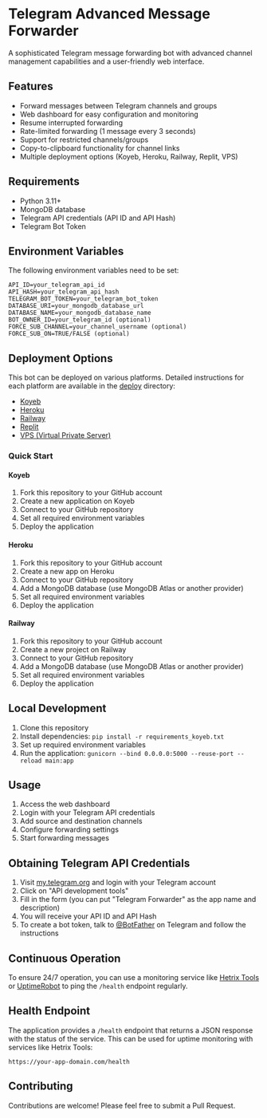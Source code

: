 # Telegram Advanced Message Forwarder

A sophisticated Telegram message forwarding bot with advanced channel management capabilities and a user-friendly web interface.

## Features

- Forward messages between Telegram channels and groups
- Web dashboard for easy configuration and monitoring
- Resume interrupted forwarding
- Rate-limited forwarding (1 message every 3 seconds)
- Support for restricted channels/groups
- Copy-to-clipboard functionality for channel links
- Multiple deployment options (Koyeb, Heroku, Railway, Replit, VPS)

## Requirements

- Python 3.11+
- MongoDB database
- Telegram API credentials (API ID and API Hash)
- Telegram Bot Token

## Environment Variables

The following environment variables need to be set:

```
API_ID=your_telegram_api_id
API_HASH=your_telegram_api_hash
TELEGRAM_BOT_TOKEN=your_telegram_bot_token
DATABASE_URI=your_mongodb_database_url
DATABASE_NAME=your_mongodb_database_name
BOT_OWNER_ID=your_telegram_id (optional)
FORCE_SUB_CHANNEL=your_channel_username (optional)
FORCE_SUB_ON=TRUE/FALSE (optional)
```

## Deployment Options

This bot can be deployed on various platforms. Detailed instructions for each platform are available in the [deploy](deploy) directory:

- [Koyeb](deploy/koyeb.md)
- [Heroku](deploy/heroku.md)
- [Railway](deploy/railway.md)
- [Replit](deploy/replit.md)
- [VPS (Virtual Private Server)](deploy/vps.md)

### Quick Start

#### Koyeb
1. Fork this repository to your GitHub account
2. Create a new application on Koyeb
3. Connect to your GitHub repository
4. Set all required environment variables
5. Deploy the application

#### Heroku
1. Fork this repository to your GitHub account
2. Create a new app on Heroku
3. Connect to your GitHub repository
4. Add a MongoDB database (use MongoDB Atlas or another provider)
5. Set all required environment variables
6. Deploy the application

#### Railway
1. Fork this repository to your GitHub account
2. Create a new project on Railway
3. Connect to your GitHub repository
4. Add a MongoDB database (use MongoDB Atlas or another provider)
5. Set all required environment variables
6. Deploy the application

## Local Development

1. Clone this repository
2. Install dependencies: `pip install -r requirements_koyeb.txt`
3. Set up required environment variables
4. Run the application: `gunicorn --bind 0.0.0.0:5000 --reuse-port --reload main:app`

## Usage

1. Access the web dashboard
2. Login with your Telegram API credentials
3. Add source and destination channels
4. Configure forwarding settings
5. Start forwarding messages

## Obtaining Telegram API Credentials

1. Visit [my.telegram.org](https://my.telegram.org/auth) and login with your Telegram account
2. Click on "API development tools"
3. Fill in the form (you can put "Telegram Forwarder" as the app name and description)
4. You will receive your API ID and API Hash
5. To create a bot token, talk to [@BotFather](https://t.me/BotFather) on Telegram and follow the instructions

## Continuous Operation

To ensure 24/7 operation, you can use a monitoring service like [Hetrix Tools](https://hetrixtools.com/) or [UptimeRobot](https://uptimerobot.com/) to ping the `/health` endpoint regularly.

## Health Endpoint

The application provides a `/health` endpoint that returns a JSON response with the status of the service. This can be used for uptime monitoring with services like Hetrix Tools:

```
https://your-app-domain.com/health
```

## Contributing

Contributions are welcome! Please feel free to submit a Pull Request.